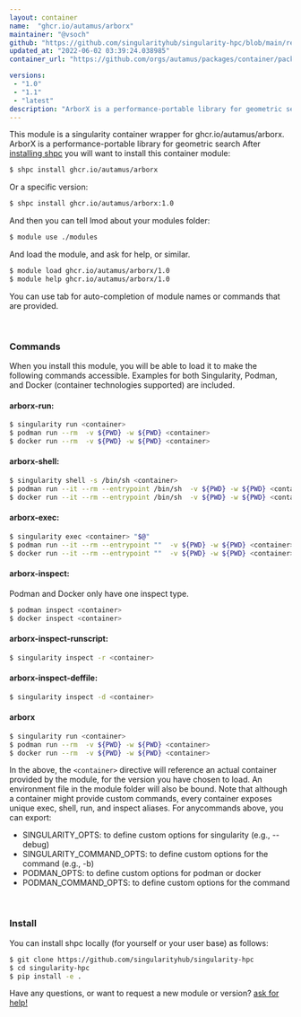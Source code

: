 ```yaml
---
layout: container
name:  "ghcr.io/autamus/arborx"
maintainer: "@vsoch"
github: "https://github.com/singularityhub/singularity-hpc/blob/main/registry/ghcr.io/autamus/arborx/container.yaml"
updated_at: "2022-06-02 03:39:24.038985"
container_url: "https://github.com/orgs/autamus/packages/container/package/arborx"

versions:
 - "1.0"
 - "1.1"
 - "latest"
description: "ArborX is a performance-portable library for geometric search"
---
```


This module is a singularity container wrapper for ghcr.io/autamus/arborx.
ArborX is a performance-portable library for geometric search
After [installing shpc](#install) you will want to install this container module:


```bash
$ shpc install ghcr.io/autamus/arborx
```

Or a specific version:

```bash
$ shpc install ghcr.io/autamus/arborx:1.0
```

And then you can tell lmod about your modules folder:

```bash
$ module use ./modules
```

And load the module, and ask for help, or similar.

```bash
$ module load ghcr.io/autamus/arborx/1.0
$ module help ghcr.io/autamus/arborx/1.0
```

You can use tab for auto-completion of module names or commands that are provided.

<br>

### Commands

When you install this module, you will be able to load it to make the following commands accessible.
Examples for both Singularity, Podman, and Docker (container technologies supported) are included.

#### arborx-run:

```bash
$ singularity run <container>
$ podman run --rm  -v ${PWD} -w ${PWD} <container>
$ docker run --rm  -v ${PWD} -w ${PWD} <container>
```

#### arborx-shell:

```bash
$ singularity shell -s /bin/sh <container>
$ podman run --it --rm --entrypoint /bin/sh  -v ${PWD} -w ${PWD} <container>
$ docker run --it --rm --entrypoint /bin/sh  -v ${PWD} -w ${PWD} <container>
```

#### arborx-exec:

```bash
$ singularity exec <container> "$@"
$ podman run --it --rm --entrypoint ""  -v ${PWD} -w ${PWD} <container> "$@"
$ docker run --it --rm --entrypoint ""  -v ${PWD} -w ${PWD} <container> "$@"
```

#### arborx-inspect:

Podman and Docker only have one inspect type.

```bash
$ podman inspect <container>
$ docker inspect <container>
```

#### arborx-inspect-runscript:

```bash
$ singularity inspect -r <container>
```

#### arborx-inspect-deffile:

```bash
$ singularity inspect -d <container>
```



#### arborx

```bash
$ singularity run <container>
$ podman run --rm  -v ${PWD} -w ${PWD} <container>
$ docker run --rm  -v ${PWD} -w ${PWD} <container>
```


In the above, the `<container>` directive will reference an actual container provided
by the module, for the version you have chosen to load. An environment file in the
module folder will also be bound. Note that although a container
might provide custom commands, every container exposes unique exec, shell, run, and
inspect aliases. For anycommands above, you can export:

 - SINGULARITY_OPTS: to define custom options for singularity (e.g., --debug)
 - SINGULARITY_COMMAND_OPTS: to define custom options for the command (e.g., -b)
 - PODMAN_OPTS: to define custom options for podman or docker
 - PODMAN_COMMAND_OPTS: to define custom options for the command

<br>
  
### Install

You can install shpc locally (for yourself or your user base) as follows:

```bash
$ git clone https://github.com/singularityhub/singularity-hpc
$ cd singularity-hpc
$ pip install -e .
```

Have any questions, or want to request a new module or version? [ask for help!](https://github.com/singularityhub/singularity-hpc/issues)